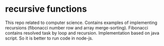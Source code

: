 # recursive functions
This repo related to computer science. Contains examples of implementing recursions (fibonacci number row and array merge-sorting).
Fibonacci contains resolved task by loop and recursion.
Implementation based on java script. So it is better to run code in node-js.
